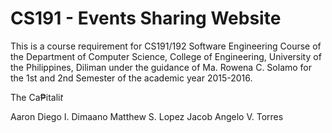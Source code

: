 # CS191 - Events Sharing Website

This is a course requirement for CS191/192 Software Engineering Course of the Department of Computer Science, College of Engineering, University of the Philippines, Diliman under the guidance of Ma. Rowena C. Solamo for the 1st and 2nd Semester of the academic year 2015-2016.

The Ca₱itali$t$

Aaron Diego I. Dimaano
Matthew S. Lopez
Jacob Angelo V. Torres
